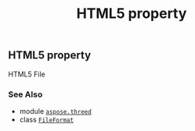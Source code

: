 ﻿---
title: HTML5 property
second_title: Aspose.3D for Python via .NET API References
description: 
type: docs
weight: 330
url: /aspose.threed/fileformat/html5/
is_root: false
---

## HTML5 property


HTML5 File

### See Also
* module [`aspose.threed`](../../)
* class [`FileFormat`](/3d/python-net/aspose.threed/fileformat)
